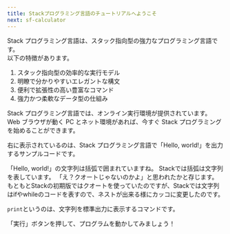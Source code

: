 ```yaml
---
title: Stackプログラミング言語のチュートリアルへようこそ
next: sf-calculator
---
```


Stack プログラミング言語は、スタック指向型の強力なプログラミング言語です。  
以下の特徴があります。

1. スタック指向型の効率的な実行モデル
2. 明瞭で分かりやすいエレガントな構文
3. 便利で拡張性の高い豊富なコマンド
4. 強力かつ柔軟なデータ型の仕組み

Stack プログラミング言語では、オンライン実行環境が提供されています。  
Web ブラウザが動く PC とネット環境があれば、今すぐ Stack プログラミングを始めることができます。

右に表示されているのは、Stack プログラミング言語で「Hello, world!」を出力するサンプルコードです。  

「Hello, world!」の文字列は括弧で囲まれていますね。
Stackでは括弧は文字列を表しています。
「え？クオートじゃないのかよ」と思われたかと存じます。
もともとStackの初期版ではクオートを使っていたのですが、Stackでは文字列はifやwhileのコードを表すので、ネストが出来る様にカッコに変更したのです。

`print`というのは、文字列を標準出力に表示するコマンドです。

「実行」ボタンを押して、プログラムを動かしてみましょう！
